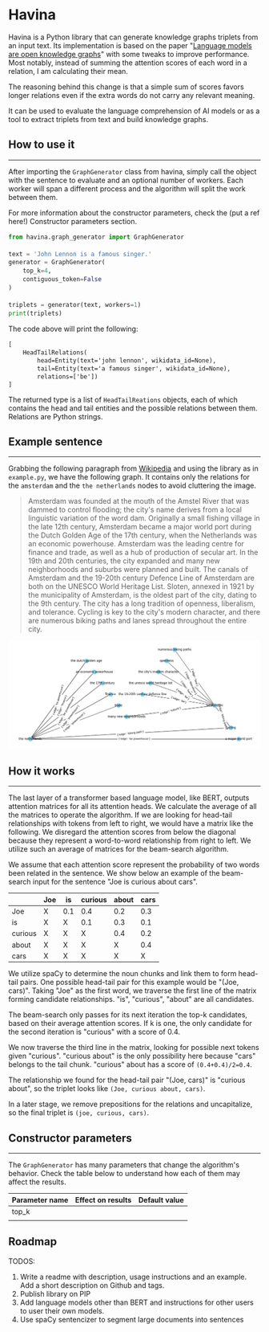 # Havina

Havina is a Python library that can generate knowledge graphs triplets from an input text. Its implementation
is based on the paper "[Language models are open knowledge graphs](https://arxiv.org/abs/2010.11967)" with some
tweaks to improve performance. Most notably, instead of summing the attention scores of each word in a relation,
I am calculating their mean. 

The reasoning behind this change is that a simple sum of scores favors longer relations even if the extra words
do not carry any relevant meaning.

It can be used to evaluate the language comprehension of AI models or as a tool to extract triplets from text 
and build knowledge graphs.

## How to use it

---

After importing the `GraphGenerator` class from havina, simply call the object
with the sentence to evaluate and an optional number of workers. Each worker will span
a different process and the algorithm will split the work between them.

For more information about the constructor parameters, check the (put a ref here!)
Constructor parameters section.

```python
from havina.graph_generator import GraphGenerator

text = 'John Lennon is a famous singer.'
generator = GraphGenerator(
    top_k=4,
    contiguous_token=False
)

triplets = generator(text, workers=1)
print(triplets)
```

The code above will print the following:
```
[
    HeadTailRelations(
        head=Entity(text='john lennon', wikidata_id=None), 
        tail=Entity(text='a famous singer', wikidata_id=None), 
        relations=['be'])
]
```

The returned type is a list of `HeadTailReations` objects, each of which contains
the head and tail entities and the possible relations between them. Relations are
Python strings.

## Example sentence

---

Grabbing the following paragraph from [Wikipedia](https://en.wikipedia.org/wiki/Amsterdam) and using the library as in `example.py`,
we have the following graph. It contains only the relations for the `amsterdam` and the
`the netherlands` nodes to avoid cluttering the image.

> Amsterdam was founded at the mouth of the Amstel River that was dammed to control flooding; the city's name 
> derives from a local linguistic variation of the word dam. Originally a small fishing village in the late 12th 
> century, Amsterdam became a major world port during the Dutch Golden Age of the 17th century, when the Netherlands 
> was an economic powerhouse. Amsterdam was the leading centre for finance and trade, as well as a hub of 
> production of secular art. In the 19th and 20th centuries, the city expanded and many new neighborhoods and 
> suburbs were planned and built. The canals of Amsterdam and the 19-20th century Defence Line of Amsterdam are both 
> on the UNESCO World Heritage List. Sloten, annexed in 1921 by the municipality of Amsterdam, is the oldest part of 
> the city, dating to the 9th century. The city has a long tradition of openness, liberalism, and tolerance. Cycling 
> is key to the city's modern character, and there are numerous biking paths and lanes spread throughout 
> the entire city.

![alt text](example_graph.png "Example")

## How it works

---

The last layer of a transformer based language model, like BERT, outputs attention matrices for all its attention heads.
We calculate the average of all the matrices to operate the algorithm. If we are looking for head-tail relationships
with tokens from left to right, we would have a matrix like the following. We disregard
the attention scores from below the diagonal because they represent a word-to-word relationship from right to left. We
utilize such an average of matrices for the beam-search algorithm.

We assume that each attention score represent the probability of two words been related in the sentence.
We show below an example of the beam-search input for the sentence "Joe is curious about cars".

|         | Joe | is  | curious | about | cars |
|---------|-----|-----|---------|-------|------|
| Joe     | X   | 0.1 | 0.4     | 0.2   | 0.3  |
| is      | X   | X   | 0.1     | 0.3   | 0.1  |
| curious | X   | X   | X       | 0.4   | 0.2  |
| about   | X   | X   | X       | X     | 0.4  |
| cars    | X   | X   | X       | X     | X    | 


We utilize spaCy to determine the noun chunks and link them to form head-tail pairs. One possible
head-tail pair for this example would be "(Joe, cars)". Taking "Joe" as the first word, we traverse
the first line of the matrix forming candidate relationships. "is", "curious", "about" are all candidates.

The beam-search only passes for its next iteration the top-k candidates, based on their average attention scores.
If k is one, the only candidate for the second iteration is "curious" with a score of 0.4.

We now traverse the third line in the matrix, looking for possible next tokens given "curious".
"curious about" is the only possibility here because "cars" belongs to the tail chunk. "curious" about
has a score of `(0.4+0.4)/2=0.4`.

The relationship we found for the head-tail pair "(Joe, cars)" is "curious about", so the triplet
looks like `(Joe, curious about, cars)`.

In a later stage, we remove prepositions for the relations and uncapitalize, so the final triplet is `(joe, curious, cars)`.


## Constructor parameters

---

The `GraphGenerator` has many parameters that change the algorithm's behavior. Check the table below to understand
how each of them may affect the results.


| Parameter name | Effect on results | Default value |
|----------------|-------------------|---------------|
| top_k          |                   |               |
|                |                   |               |



## Roadmap

TODOS:

1. Write a readme with description, usage instructions and an example. Add a short description on Github and tags.
2. Publish library on PIP
3. Add language models other than BERT and instructions for other users to user their own models.
4. Use spaCy sentencizer to segment large documents into sentences

